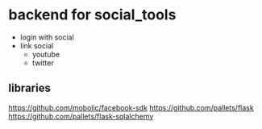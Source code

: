 # backend for social_tools

- login with social
- link social
    - youtube
    - twitter

## libraries
https://github.com/mobolic/facebook-sdk
https://github.com/pallets/flask
https://github.com/pallets/flask-sqlalchemy
